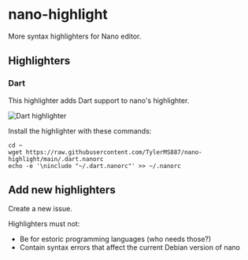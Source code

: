 # nano-highlight
More syntax highlighters for Nano editor.

## Highlighters

### Dart

This highlighter adds Dart support to nano's highlighter.

![Dart highlighter](https://github.com/TylerMS887/nano-highlight/assets/115214762/36cfb212-6e79-4278-873a-bca8e1eb86cd)

Install the highlighter with these commands:
```shell
cd ~
wget https://raw.githubusercontent.com/TylerMS887/nano-highlight/main/.dart.nanorc
echo -e '\ninclude "~/.dart.nanorc"' >> ~/.nanorc
```

## Add new highlighters

Create a new issue.

Highlighters must not:
* Be for estoric programming languages (who needs those?)
* Contain syntax errors that affect the current Debian version of nano
